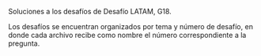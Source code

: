 Soluciones a los desafíos de Desafío LATAM, G18.

Los desafíos se encuentran organizados por tema y número de desafío, en donde cada archivo recibe como nombre el número correspondiente a la pregunta.
